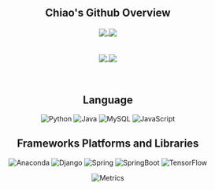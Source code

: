 <!--
**Chiaooo/Chiaooo** is a ✨ _special_ ✨ repository because its `README.md` (this file) appears on your GitHub profile.

Here are some ideas to get you started:

- 🔭 I’m currently working on ...
- 🌱 I’m currently learning ...
- 👯 I’m looking to collaborate on ...
- 🤔 I’m looking for help with ...
- 💬 Ask me about ...
- 📫 How to reach me: ...
- 😄 Pronouns: ...
- ⚡ Fun fact: ...
-->
<div align="center">  
  
## Chiao's Github Overview
  
  </div>
<div align="center">
<a href="https://github.com/anuraghazra/github-readme-stats">
  <img align="center" src="https://github-readme-stats.vercel.app/api?username=Chiaooo&theme=vue-dark&bg_color=E800E8,4B0091,FF5151&count_private=true" />
</a>  
  
<a href="https://github.com/anuraghazra/github-readme-stats">
  <img align="center" src="https://github-readme-stats.vercel.app/api/top-langs/?username=Chiaooo&count_private=true&theme=vue-dark&layout=compact&bg_color=E800E8,FF2D2D,009393" />
</a>
</div>
</br></br>  
<div align="center">
  <a href="https://badges.pufler.dev">
    <img align="center" src="https://badges.pufler.dev/visits/Chiaooo/DFPSystem"/>  
    <img align="center" src="https://badges.pufler.dev/commits/monthly/Chiaooo"/>
  </a>
  </div>
  </br></br>  
  
<div align="center">  
  
## Language
  
  </div>
 <div align="center">
  
![Python](http://img.shields.io/badge/-Python-3776AB?style=for-the-badge&logo=python&logoColor=ffff4a) 
![Java](http://img.shields.io/badge/-Java-007396?style=for-the-badge&logo=java&logoColor=ffffff)
![MySQL](https://img.shields.io/badge/-MySQL-3564AF?style=for-the-badge&logo=mysql&logoColor=white)
![JavaScript](https://img.shields.io/badge/javascript-%23323330.svg?style=for-the-badge&logo=javascript&logoColor=%23F7DF1E)
</div>
<div align="center">
  
## Frameworks Platforms and Libraries  
  
  </div>
  
  <div align="center">
  
![Anaconda](https://img.shields.io/badge/Anaconda-%2344A833.svg?style=for-the-badge&logo=anaconda&logoColor=white)
![Django](https://img.shields.io/badge/django-%23092E20.svg?style=for-the-badge&logo=django&logoColor=#white)
![Spring](https://img.shields.io/badge/spring-%236DB33F.svg?style=for-the-badge&logo=spring&logoColor=white)
![SpringBoot](https://img.shields.io/badge/springboot-%236DB33F.svg?style=for-the-badge&logo=springboot&logoColor=white)
![TensorFlow](https://img.shields.io/badge/tensorflow-%236DB33F.svg?style=for-the-badge&logo=tensorflow&logoColor=white)
  
![Metrics](https://metrics.lecoq.io/Chiaooo?template=classic&config.timezone=Asia%2FShanghai)
  </div>
